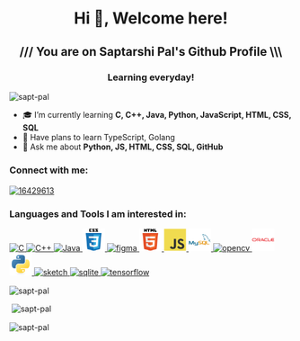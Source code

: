 <h1 align="center">Hi 🤘, Welcome here!</h1>
<h2 align="center">/// You are on Saptarshi Pal's Github Profile \\\</h2>
<h3 align="center">Learning everyday!</h3>

<p align="left"><img src="https://komarev.com/ghpvc/?username=sapt-pal&label=Profile%20views&color=10b49f&style=flat-square" alt="sapt-pal" /></p>

- 🎓 I’m currently learning **C, C++, Java, Python, JavaScript, HTML, CSS, SQL** 
- 📝 Have plans to learn TypeScript, Golang 
- 💬 Ask me about **Python, JS, HTML, CSS, SQL, GitHub**

<h3 align="left">Connect with me:</h3>
<p align="left">
    <a href="https://stackoverflow.com/users/16429613" target="blank">
        <img align="center" src="https://upload.wikimedia.org/wikipedia/commons/e/ef/Stack_Overflow_icon.svg" alt="16429613" height="60" width="80" />
    </a>
</p>

<h3 align="left">Languages and Tools I am interested in:</h3>
<p align="left">
    <!-- <a href = "" target = "_blank" rel = "noreferrer">
<img src = "" alt = "" title = "" width = "40" height = "40"/>
</a> -->
    <a href="https://www.iso.org/standard/74528.html" target="_blank" rel="noreferrer">
        <img src="https://upload.wikimedia.org/wikipedia/commons/archive/3/35/20220802133510%21The_C_Programming_Language_logo.svg" alt="C" title="C language" width="40" height="40" />
    </a>
    <a href="" target="_blank" rel="noreferrer">
        <img src="https://upload.wikimedia.org/wikipedia/commons/1/18/ISO_C%2B%2B_Logo.svg" alt="C++" width="40" height="40" />
    </a>
    <a href="https://dev.java/" target="_blank" rel="noreferrer">
        <img src="https://upload.wikimedia.org/wikipedia/en/3/30/Java_programming_language_logo.svg" alt="Java" title="Java language" width="40" height="40" />
    </a>
    <a href="https://www.w3schools.com/css/" target="_blank" rel="noreferrer">
        <img src="https://raw.githubusercontent.com/devicons/devicon/master/icons/css3/css3-original-wordmark.svg" alt="css3" width="40" height="40" />
    </a>
    <a href="https://www.figma.com/" target="_blank" rel="noreferrer">
        <img src="https://www.vectorlogo.zone/logos/figma/figma-icon.svg" alt="figma" width="40" height="40" />
    </a>
    <a href="https://www.w3.org/html/" target="_blank" rel="noreferrer">
        <img src="https://raw.githubusercontent.com/devicons/devicon/master/icons/html5/html5-original-wordmark.svg" alt="html5" width="40" height="40" />
    </a>
    <a href="https://developer.mozilla.org/en-US/docs/Web/JavaScript" target="_blank" rel="noreferrer">
        <img src="https://raw.githubusercontent.com/devicons/devicon/master/icons/javascript/javascript-original.svg" alt="javascript" width="40" height="40" />
    </a>
    <a href="https://www.mysql.com/" target="_blank" rel="noreferrer">
        <img src="https://raw.githubusercontent.com/devicons/devicon/master/icons/mysql/mysql-original-wordmark.svg" alt="mysql" width="40" height="40" />
    </a>
    <a href="https://opencv.org/" target="_blank" rel="noreferrer"> <img src="https://www.vectorlogo.zone/logos/opencv/opencv-icon.svg" alt="opencv" width="40" height="40" /> </a>
    <a href="https://www.oracle.com/" target="_blank" rel="noreferrer">
        <img src="https://raw.githubusercontent.com/devicons/devicon/master/icons/oracle/oracle-original.svg" alt="oracle" width="40" height="40" />
    </a>
    <a href="https://www.python.org" target="_blank" rel="noreferrer">
        <img src="https://raw.githubusercontent.com/devicons/devicon/master/icons/python/python-original.svg" alt="python" width="40" height="40" />
    </a>
    <a href="https://www.sketch.com/" target="_blank" rel="noreferrer">
        <img src="https://www.vectorlogo.zone/logos/sketchapp/sketchapp-icon.svg" alt="sketch" width="40" height="40" />
    </a>
    <a href="https://www.sqlite.org/" target="_blank" rel="noreferrer">
        <img src="https://www.vectorlogo.zone/logos/sqlite/sqlite-icon.svg" alt="sqlite" width="40" height="40" />
    </a>
    <a href="https://www.tensorflow.org" target="_blank" rel="noreferrer">
        <img src="https://www.vectorlogo.zone/logos/tensorflow/tensorflow-icon.svg" alt="tensorflow" width="40" height="40" />
    </a>
</p>

<p>
    <img
        align="center"
        src="https://github-readme-stats.vercel.app/api/top-langs?username=sapt-pal&langs_count=10&show_icons=true&theme=tokyonight&title_color=b7f4ff&text_color=faffd2&bg_color=070d81&hide_border=true&cache_seconds=1800&locale=en&layout=compact"
        alt="sapt-pal"
    />
</p>

<p>&nbsp;<img align="center" src="https://github-readme-stats.vercel.app/api?username=sapt-pal&show_icons=true&theme=tokyonight&title_color=b7f4ff&text_color=faffd2&bg_color=070d81&hide_border=true&locale=en" alt="sapt-pal" /></p>

<p><img align="center" src="https://github-readme-streak-stats.herokuapp.com/?user=sapt-pal&theme=dark" alt="sapt-pal" /></p>
